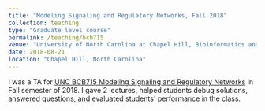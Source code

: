```yaml
---
title: "Modeling Signaling and Regulatory Networks, Fall 2018"
collection: teaching
type: "Graduate level course"
permalink: /teaching/bcb715
venue: "University of North Carolina at Chapel Hill, Bioinformatics and Computational Biology Program"
date: 2018-08-21
location: "Chapel Hill, North Carolina"
---
```


I was a TA for [UNC BCB715 Modeling Signaling and Regulatory Networks](https://biophysics.unc.edu/training-3/methods-in-biophysics/bcb-715-modeling-signaling-pathways/) in Fall semester of 2018. I gave 2 lectures, helped students debug solutions, answered questions, and evaluated students' performance in the class.
